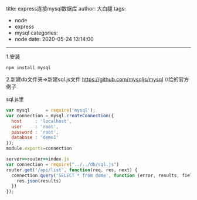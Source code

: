 title: express连接mysql数据库
author: 大白腿
tags:
  - node
  - express
  - mysql
categories:
  - node
date: 2020-05-24 13:14:00
---
1.安装
```
npm install mysql
```
2.新建db文件夹=>新建sql.js文件
https://github.com/mysqljs/mysql //给的官方例子

sql.js里
```js
var mysql      = require('mysql');
var connection = mysql.createConnection({
  host     : 'localhost',
  user     : 'root',
  password : 'root',
  database : 'demo1'
});
module.exports=connection

server=>router=>index.js
var connection = require("../../db/sql.js")
router.get('/api/list', function(req, res, next) {
  connection.query('SELECT * from dome', function (error, results, fields) {
    res.json(results)
  })
});
```
